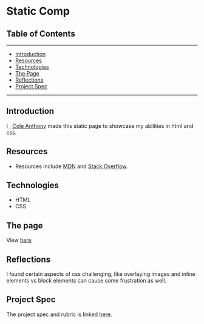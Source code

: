 # Static Comp

## Table of Contents
---
- [Introduction](#Introduction)
- [Resources](#Resources)
- [Technologies](#Technologies)
- [The Page](#The-page)
- [Reflections](#Reflections)
- [Project Spec](#Project-Spec)
---
## Introduction

I , [Cole Anthony](https://www.linkedin.com/in/cole-edwin-anthony/) made this static page to showcase my abilities in html and css.

## Resources
- Resources include [MDN](https://developer.mozilla.org/en-US/) and [Stack Overflow](https://stackoverflow.com/).

## Technologies
- HTML
- CSS

## The page
View [here](https://coleanthony1990.github.io/static-comp/)

## Reflections
I found certain aspects of css challenging, like overlaying images and inline elements vs block elements can cause some frustration as well.
## Project Spec
The project spec and rubric is linked [here](https://frontend.turing.edu/projects/M2-static-comp-challenge.html).
